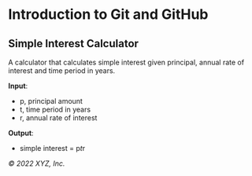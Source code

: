 # Introduction to Git and GitHub

## Simple Interest Calculator

A calculator that calculates simple interest given principal, annual rate of interest and time period in years.


**Input**:
   - p, principal amount
   - t, time period in years
   - r, annual rate of interest
   
   
   
**Output**:
   - simple interest = p*t*r


_© 2022 XYZ, Inc._
